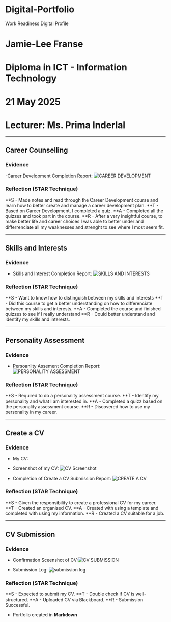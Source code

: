 # Digital-Portfolio
Work Readiness Digital Profile

# Jamie-Lee Franse
# Diploma in ICT - Information Technology
# 21 May 2025
# Lecturer: Ms. Prima Inderlal

---

## Career Counselling

### Evidence

-Career Development Completion Report: ![CAREER DEVELOPMENT](https://github.com/user-attachments/assets/b3cc346e-769d-4bc0-9440-d1c94b022658)



### Reflection (STAR Technique)
**S - Made notes and read through the Career Development course and learn how to better create and manage a career development plan.
**T - Based on Career Development, I completed a quiz.
**A - Completed all the quizzes and took part in the course.
**R - After a very insightful course,   to make better life and career choices I was able to better under and differrenciate all my weaknesses and strenght to see where I most seem fit. 

---

## Skills and Interests

### Evidence

- Skills and Interest Completion Report: ![SKILLS AND INTERESTS](https://github.com/user-attachments/assets/cffeef83-e5ad-41d5-b3ea-294a1560cc0a)



### Reflection (STAR Technique) 
**S - Want to know how to distinguish between my skills and interests
**T - Did this course to get a better understanding on how to differenciate between my skills and interests.
**A - Completed the course and finished quizzes to see if I really understand
**R - Could better understand and identify my skills and interests.


---

## Personality Assessment 

### Evidence 

- Persoanlity Assement Completion Report: ![PERSONALITY ASSESSMENT](https://github.com/user-attachments/assets/02fe5683-9f1c-4199-a680-78cdd96094ae)


### Reflection (STAR Technique)
**S - Required to do a personality assessment course.
**T - Identify my personality and what I am interested in.
**A - Completed a quizz based on the personality assessment course.
**R - Discovered how to use my personality in my career.


---

## Create a CV

### Evidence
- My CV:
  
- Screenshot of my CV: ![CV Screenshot](https://github.com/user-attachments/assets/10574e24-eb30-4890-ab6e-174c9c58f6a8)
  
- Completion of Create a CV Submission Report: ![CREATE A CV](https://github.com/user-attachments/assets/45b3ee5b-5061-40d0-ae9c-baf5049fcacc)



### Reflection (STAR Technique)

**S - Given the responsibility to create a professional CV for my career.
**T - Created an organized CV.
**A - Created with using a template and completed with using my information.
**R - Created a CV suitable for a job.


---

## CV Submission

### Evidence

- Confirmation Sceenshot of CV:![CV SUBMISSION](https://github.com/user-attachments/assets/28308e45-4564-4d30-aeae-f31e8cf20246)

- Submission Log: ![submission log](https://github.com/user-attachments/assets/36472317-802d-41b5-8431-a03d917da94a)


### Reflection (STAR Technique)

**S - Expected to submit my CV.
**T - Double check if CV is well-structured.
**A - Uploaded CV via Blackboard.
**R - Submission Successful.


- Portfolio created in **Markdown**













